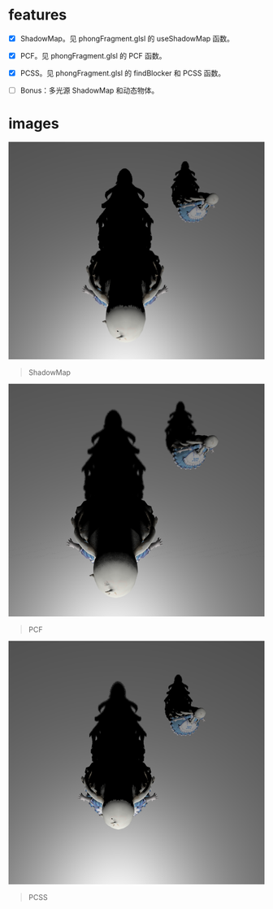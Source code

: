 # features
- [x] ShadowMap。见 phongFragment.glsl 的 useShadowMap 函数。

- [x] PCF。见 phongFragment.glsl 的 PCF 函数。

- [x] PCSS。见 phongFragment.glsl 的 findBlocker 和 PCSS 函数。

- [ ] Bonus：多光源 ShadowMap 和动态物体。

# images
![](images/SM_1.PNG)

> ShadowMap

![](images/PCF_1.PNG)

> PCF

![](images/PCSS_1.png)

> PCSS